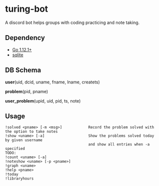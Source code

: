 # turing-bot

A discord bot helps groups with coding practicing and note taking.

## Dependency
- [Go 1.12.1+](https://golang.org/dl/)
- [sqlite](https://www.sqlite.org/download.html)

## DB Schema

**user**(uid, dcid, uname, fname, lname, createts)

**problem**(pid, pname)

**user_problem**(upid, uid, pid, ts, note)

## Usage

```
!solved <pname> [-m <msg>]            Record the problem solved with the option to take notes
!show <uname> [-a]                    Show the problems solved today by given username 
                                      and show all entries when -a specified
TODO:
!count <uname> [-a]
!noteshow <uname> [-p <pname>]
!graph <uname>
!help <pname>
!today
!libraryhours
```
